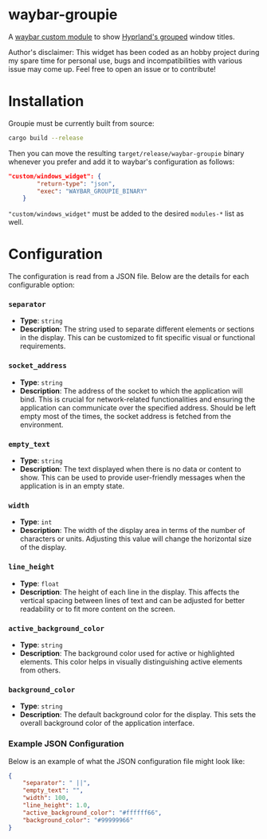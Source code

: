 # waybar-groupie

A [waybar custom module](https://github.com/Alexays/Waybar/wiki/Module:-Custom#module-custom-config-return-type) to show [Hyprland's grouped](https://wiki.hyprland.org/Configuring/Window-Rules/#group-window-rule-options) window titles.

Author's disclaimer: This widget has been coded as an hobby project during my spare time for personal use, bugs and incompatibilities with various issue may come up. Feel free to open an issue or to contribute!

# Installation

Groupie must be currently built from source:

```bash
cargo build --release
```

Then you can move the resulting ```target/release/waybar-groupie``` binary whenever you prefer and add it to waybar's configuration as follows:

```json
"custom/windows_widget": {
        "return-type": "json",
        "exec": "WAYBAR_GROUPIE_BINARY"
    }
```

```"custom/windows_widget"``` must be added to the desired ```modules-*``` list as well.

# Configuration

The configuration is read from a JSON file. Below are the details for each configurable option:

### `separator`
- **Type**: `string`
- **Description**: The string used to separate different elements or sections in the display. This can be customized to fit specific visual or functional requirements.

### `socket_address`
- **Type**: `string`
- **Description**: The address of the socket to which the application will bind. This is crucial for network-related functionalities and ensuring the application can communicate over the specified address. Should be left empty most of the times, the socket address is fetched from the environment.

### `empty_text`
- **Type**: `string`
- **Description**: The text displayed when there is no data or content to show. This can be used to provide user-friendly messages when the application is in an empty state.

### `width`
- **Type**: `int`
- **Description**: The width of the display area in terms of the number of characters or units. Adjusting this value will change the horizontal size of the display.

### `line_height`
- **Type**: `float`
- **Description**: The height of each line in the display. This affects the vertical spacing between lines of text and can be adjusted for better readability or to fit more content on the screen.

### `active_background_color`
- **Type**: `string`
- **Description**: The background color used for active or highlighted elements. This color helps in visually distinguishing active elements from others.

### `background_color`
- **Type**: `string`
- **Description**: The default background color for the display. This sets the overall background color of the application interface.

### Example JSON Configuration

Below is an example of what the JSON configuration file might look like:

```json
{
    "separator": " ||",
    "empty_text": "",
    "width": 100,
    "line_height": 1.0,
    "active_background_color": "#ffffff66",
    "background_color": "#99999966"
}